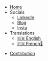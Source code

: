 - [Home]()
- Socials
     - [LinkedIn](https://www.linkedin.com/in/yahya-abulhaj/)
     - [Blog](https://blog.yahya-abulhaj.dev/)
     - [Insta](https://www.instagram.com/yaya2devops/)
- Translations
  - [:uk: English](/)
  - [:fr: French🔄](quickstart.md)

* [Contribution](standalone-page.md)
